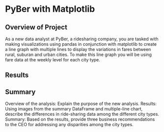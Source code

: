 # PyBer with Matplotlib

## Overview of Project
As a new data analyst at PyBer, a ridesharing company, you are tasked with making visualizations using pandas in conjunction with matplotlib to create a line graph with multiple lines to display the variations in fares between rural, suburan and urban cities. To make this line graph you will be using fare data at the weekly level for each city type.

## Results


## Summary



Overview of the analysis: Explain the purpose of the new analysis.
Results: Using images from the summary DataFrame and multiple-line chart, describe the differences in ride-sharing data among the different city types.
Summary: Based on the results, provide three business recommendations to the CEO for addressing any disparities among the city types.
